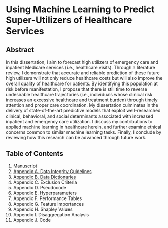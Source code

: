 # Using Machine Learning to Predict Super-Utilizers of Healthcare Services

## Abstract

In this dissertation, I aim to forecast high utilizers of emergency care and inpatient Medicare services (i.e., healthcare visits). Through a literature review, I demonstrate that accurate and reliable prediction of these future high utilizers will not only reduce healthcare costs but will also improve the overall quality of healthcare for patients. By identifying this population at risk before manifestation, I propose that there is still time to reverse undesirable healthcare trajectories (i.e., individuals whose clinical risk increases an excessive healthcare and treatment burden) through timely attention and proper care coordination. My dissertation culminates in the delivery of state-of-the-art predictive models that exploit well-researched clinical, behavioral, and social determinants associated with increased inpatient and emergency care utilization. I discuss my contributions to applied machine learning in healthcare herein, and further examine ethical concerns common to similar machine learning tasks. Finally, I conclude by reviewing how this research can be advanced through future work.

## Table of Contents
1. [Manuscript]()
2. [Appendix A. Data Integrity Guidelines](https://github.com/kevinbuchanjr/dissertation/tree/master/Appendix%20A.%20Data%20Integrity%20Guidelines)
3. [Appendix B. Data Dictionaries](https://github.com/kevinbuchanjr/dissertation/tree/master/Appendix%20B.%20Data%20Dictionaries)
4. Appendix C. Exclusion Criteria
5. Appendix D. Pseudocode
6. Appendix E. Hyperparameters
7. Appendix F. Performance Tables
8. Appendix G. Feature Importances
9. Appendix H. Shapley Values
10. Appendix I. Disaggregation Analysis
11. Appendix J. Code